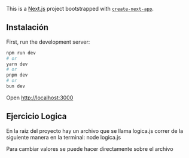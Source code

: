 This is a [Next.js](https://nextjs.org) project bootstrapped with [`create-next-app`](https://nextjs.org/docs/app/api-reference/cli/create-next-app).

## Instalación

First, run the development server:

```bash
npm run dev
# or
yarn dev
# or
pnpm dev
# or
bun dev
```

Open [http://localhost:3000](http://localhost:3000)

## Ejercicio Logica

En la raiz del proyecto hay un archivo que se llama logica.js correr de la siguiente manera en la terminal:
node logica.js

Para cambiar valores se puede hacer directamente sobre el archivo
